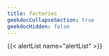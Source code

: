 ```yaml
---
title: factories
geekdocCollapseSection: true
geekdocHidden: false
---
```


{{< alertList name="alertList" >}}